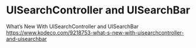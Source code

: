 #  UISearchController and UISearchBar

What’s New With UISearchController and UISearchBar
https://www.kodeco.com/9218753-what-s-new-with-uisearchcontroller-and-uisearchbar
